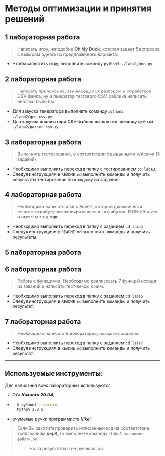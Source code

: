 # Методы оптимизации и принятия решений

## 1 лабораторная работа

> Написать игру, наподобие **Oh My Duck**, которая задает 5 вопросов с выбором одного из предложенного варианта.

- Чтобы запустить игру, выполните команду `python3 ./laba1/omd.py`

## 2 лабораторная работа

> Написать приложение, занимающееся разбором и обработкой CSV-файла, ну и генератор тестового CSV-файлика написать неплохо было бы.

- Для запуска генератора выполните команду `python3 ./laba2/gen_csv.py`.
- Для запуска анализатора CSV-файлов выполните команду `python3 ./laba2/parser_csv.py`.


## 3 лабораторная работа

> Выполнить тестирование, в соответствии с выданными кейсами (5 заданий)

- Необходимо выполнить переход в папку с тестированием `cd laba3`.
- Следуя инструкциям в `README.md` выполнить команды и получить результаты тестирования по каждому из заданий.


## 4 лабораторная работа

> Необходимо написать класс Advert, который динамически создает атрибуту экземпляра класса из атрибутов JSON-объекта и имеет метод __repr__.

- Необходимо выполнить переход в папку с заданием `cd laba4`
- Следуя инструкциям в `README.md` выполнить команды и получить результаты.


## 5 лабораторная работа




## 6 лабораторная работа

> Работа с функциями. Необходимо реализовать 7 функций исходя из заданий и написать тест-кейсы к ним.

- Необходимо выполнить переход в папку с заданием `cd laba6`
- Следуя инструкциям в `README.md` выполнить команды и получить результат.


## 7 лабораторная работа

> Необходимо написать 5 декораторов, исходя из задания.

- Необходимо выполнить переход в папку с заданием `cd laba7`
- Следуя инструкциям в `README.md` выполнить команды и получить результат.


-----------

## Используемые инструменты:
Для написания всех лабораторных используются:
- ОС: ***Kubuntu 20.04***;
- ```bash
	$ python3 --version
	Python 3.8.5
  ```
- очумелые ручки программиста _Nikel_.

> Если Вы захотите проверить написанный код на соответствие требованиям ***pep8***, то выполните команду `flake8 <название файла>.py`. 
> > Но за результаты я не ручаюсь, хы.
